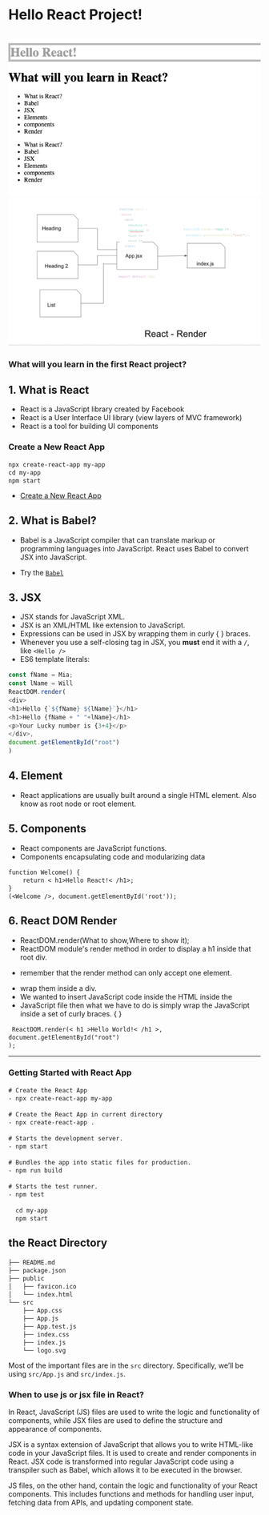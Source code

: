 # Hello React Project!
![Test Image 4](https://github.com/miya-w/React-Projects/blob/main/01-hello-react/imgs/helloReact.png)
![rendering](https://github.com/miya-w/React-Projects/blob/main/01-hello-react/imgs/react-rendering.png)
---
### What will you learn in the first React project?

## 1. What is React 
- React is a JavaScript library created by Facebook
- React is a User Interface UI library (view layers of MVC framework)
- React is a tool for building UI components

### Create a New React App

```
npx create-react-app my-app
cd my-app
npm start
```

- [Create a New React App](https://reactjs.org/docs/create-a-new-react-app.html)

## 2. What is Babel?
- Babel is a JavaScript compiler that can translate markup or programming languages into JavaScript. React uses Babel to convert JSX into JavaScript.

- Try the [`Babel`](https://babeljs.io/)

## 3. JSX
- JSX stands for JavaScript XML.
- JSX is an XML/HTML like extension to JavaScript.
- Expressions can be used in JSX by wrapping them in curly { } braces.
- Whenever you use a self-closing tag in JSX, you **must** end it with a `/`, like `<Hello />`
- ES6 template literals:
```javascript
const fName = Mia;
const lName = Will
ReactDOM.render(
<div>
<h1>Hello {`${fName} ${lName}`}</h1>
<h1>Hello {fName + " "+lName}</h1>
<p>Your Lucky number is {3+4}</p>
</div>,
document.getElementById("root")
)
```
## 4. Element
- React applications are usually built around a single HTML element. Also know as root node or root element.

## 5. Components
 - React components are JavaScript functions.
 - Components encapsulating code and modularizing data
```
function Welcome() {
    return < h1>Hello React!< /h1>;
}
(<Welcome />, document.getElementById('root'));

```
## 6. React DOM Render
- ReactDOM.render(What to show,Where to show it);
- ReactDOM module's render method in order to display a h1 inside that root div.
* remember that the render method can only accept one element.
- wrap them inside a div. <div></div>
- We wanted to insert JavaScript code inside the HTML inside the 
- JavaScript file then what we have to do is simply wrap the JavaScript inside a set of curly braces. { }
```
 ReactDOM.render(< h1 >Hello World!< /h1 >, document.getElementById("root")
);
```
---
### Getting Started with React App

```
# Create the React App
- npx create-react-app my-app

# Create the React App in current directory
- npx create-react-app .

# Starts the development server.
- npm start

# Bundles the app into static files for production.
- npm run build

# Starts the test runner.
- npm test
   
  cd my-app
  npm start
```

## the React Directory

```
├── README.md
├── package.json
├── public
│   ├── favicon.ico
│   └── index.html
└── src
    ├── App.css
    ├── App.js
    ├── App.test.js
    ├── index.css
    ├── index.js
    └── logo.svg
```

Most of the important files are in the `src` directory. Specifically, we’ll be using `src/App.js` and `src/index.js`.


### When to use js or jsx file in React?
In React, JavaScript (JS) files are used to write the logic and functionality of components, while JSX files are used to define the structure and appearance of components.

JSX is a syntax extension of JavaScript that allows you to write HTML-like code in your JavaScript files. It is used to create and render components in React. JSX code is transformed into regular JavaScript code using a transpiler such as Babel, which allows it to be executed in the browser.

JS files, on the other hand, contain the logic and functionality of your React components. This includes functions and methods for handling user input, fetching data from APIs, and updating component state.